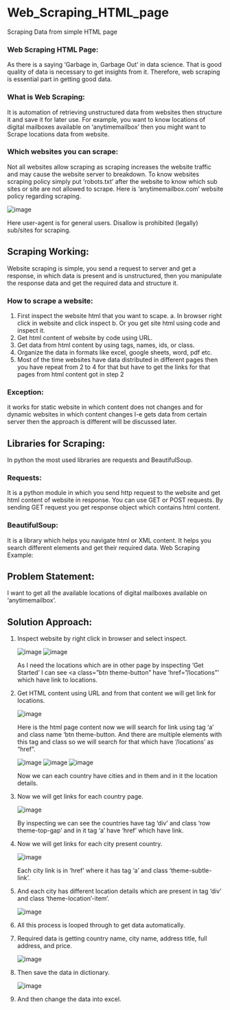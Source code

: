 # Web_Scraping_HTML_page
Scraping Data from simple HTML page
### **Web Scraping HTML Page:**
As there is a saying ‘Garbage in, Garbage Out’ in data science. That is good quality of data is necessary to get insights from it. Therefore, web scraping is essential part in getting good data.
### **What is Web Scraping:**
It is automation of retrieving unstructured data from websites then structure it and save it for later use. For example, you want to know locations of digital mailboxes available on ‘anytimemailbox’ then you might want to Scrape locations data from website.
### **Which websites you can scrape:**
Not all websites allow scraping as scraping increases the website traffic and may cause the website server to breakdown. To know websites scraping policy simply put ‘robots.txt’ after the website to know which sub sites or site are not allowed to scrape. Here is  ‘anytimemailbox.com’ website policy regarding scraping.
 
 ![image](https://user-images.githubusercontent.com/40564900/176701254-bf4bd338-018d-4488-8d73-f5e8b504fd30.png)
 
Here user-agent is for general users. Disallow is prohibited (legally) sub/sites for scraping. 
## **Scraping Working:**
Website scraping is simple, you send a request to server and get a response, in which data is present and is unstructured, then you manipulate the response data and get the required data and structure it.
### **How to scrape a website:**
1.	First inspect the website html that you want to scape. 
    a.	In browser right click in website and click inspect
    b.	Or you get site html using code and inspect it.
2.	Get html content of website by code using URL.
3.	Get data from html content by using tags, names, ids, or class.
4.	Organize the data in formats like excel, google sheets, word, pdf etc.
5.	Most of the time websites have data distributed in different pages then you have repeat from 2 to 4 for that but have to get the links for that pages from html     content got in step 2
### **Exception:**
it works for static website in which content does not changes and for dynamic websites in which content changes I-e gets data from certain server then the approach is different will be discussed later.
## **Libraries for Scraping:**
In python the most used libraries are requests and BeautifulSoup.
### **Requests:**
It is a python module in which you send http request to the website and get html content of website in response. You can use GET or POST requests. By sending GET request you get response object which contains html content.
### **BeautifulSoup:**
It is a library which helps you navigate html or XML content. It helps you search different elements and get their required data.
Web Scraping Example:
## **Problem Statement:**
I want to get all the available locations of digital mailboxes available on ‘anytimemailbox’.
## **Solution Approach:**
1.	Inspect website by right click in browser and select inspect.

     ![image](https://user-images.githubusercontent.com/40564900/176701330-15a5c5c1-41bd-46d7-832b-73277b740c65.png)
     ![image](https://user-images.githubusercontent.com/40564900/176701348-c2ed87f3-845d-4afb-bf1c-d1c6951b7d79.png)

      As I need the locations which are in other page by inspecting ‘Get Started’ I can see <a class=”btn theme-button” have ‘href=”/locations”’ which have link to         locations.
  
2.	Get HTML content using URL and from that content we will get link for locations.
      
      ![image](https://user-images.githubusercontent.com/40564900/176701468-40fba99d-fee1-4c1f-91ac-703c409f6f2b.png)

      Here is the html page content now we will search for link using tag ‘a’ and class name ‘btn theme-button. And there are multiple elements with this tag and           class so we will search for that which have ‘/locations’ as “href”.
  
      ![image](https://user-images.githubusercontent.com/40564900/176701686-ac4b6c95-3475-47d9-bf49-c250659b0e5a.png)
      ![image](https://user-images.githubusercontent.com/40564900/176701732-8f36007f-4520-4102-9d71-31131f9520e7.png)
      ![image](https://user-images.githubusercontent.com/40564900/176701763-2ee7371f-1be9-4b0f-a5fb-d7bdfc6dd0db.png)
 
      Now we can each country have cities and in them and in it the location details.
  
3.	Now we will get links for each country page.
       
       ![image](https://user-images.githubusercontent.com/40564900/176701845-a5c0983d-22d1-400e-ab5a-7c124484f104.png)
       
      By inspecting we can see the countries have tag ‘div’ and class ‘row theme-top-gap’ and in it tag ‘a’ have ‘href’ which have link.
  
4.	Now we will get links for each city present country.
       
      ![image](https://user-images.githubusercontent.com/40564900/176701909-b92b0075-5880-45aa-88f4-b7d053e6abd6.png)

      Each city link is in ‘href’ where it has tag ‘a’ and class ‘theme-subtle-link’.

5.	And each city has different location details which are present in tag ‘div’ and class ‘theme-location’-item’.
 
      ![image](https://user-images.githubusercontent.com/40564900/176701979-948bfd9f-cc5d-47c6-87f1-6687b7660d04.png)

6.	All this process is looped through to get data automatically.
7.	Required data is getting country name, city name, address title, full address, and price.
    
      ![image](https://user-images.githubusercontent.com/40564900/176702029-249d30d3-c388-4135-b2b4-713950a8f412.png)

8.	Then save the data in dictionary.
      
      ![image](https://user-images.githubusercontent.com/40564900/176702092-466a3b09-1936-4c9f-80ac-3cfaba052de0.png)

9.	And then change the data into excel.
 
